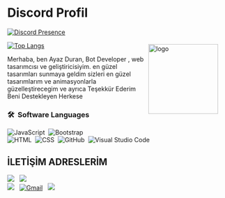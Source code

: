 # Discord Profil
[![Discord Presence](https://lanyard-profile-readme.vercel.app/api/938855046190350336 )](https://discord.com/users/938855046190350336) 


<img src="https://github-readme-stats.vercel.app/api?username=Alencia&show_icons=true" alt="logo" height="160" align="right" style="margin: 5px; margin-bottom: 15px; margin-right: 20px"/>

[![Top Langs](https://github-readme-stats.vercel.app/api/top-langs/?username=Alencia)](https://github.com/Alencia/leetcode)

Merhaba, ben Ayaz Duran, Bot Developer , web tasarımcısı ve geliştiricisiyim. en güzel tasarımları sunmaya geldim sizleri en güzel tasarımlarım ve animasyonlarla güzelleştirecegim ve ayrıca Teşekkür Ederim Beni Destekleyen Herkese

### 🛠 &nbsp;Software Languages
![JavaScript](https://img.shields.io/badge/-JavaScript-05122A?style=flat&logo=javascript)&nbsp;
![Bootstrap](https://img.shields.io/badge/-Bootstrap-05122A?style=flat&logo=bootstrap&logoColor=563D7C)\
![HTML](https://img.shields.io/badge/-HTML-05122A?style=flat&logo=HTML5)&nbsp;
![CSS](https://img.shields.io/badge/-CSS-05122A?style=flat&logo=CSS3&logoColor=1572B6)&nbsp;
![GitHub](https://img.shields.io/badge/-GitHub-05122A?style=flat&logo=github)&nbsp;
![Visual Studio Code](https://img.shields.io/badge/-Visual%20Studio%20Code-05122A?style=flat&logo=visual-studio-code&logoColor=007ACC)&nbsp;

## İLETİŞİM ADRESLERİM
  <a href="https://github.com/Alencia"><img src="https://img.shields.io/badge/Alencia%20-1d202b.svg?&style=for-the-badge&logo=github&logoColor=white"></a> &nbsp;
  <a href="https://discord.gg/1874"><img src="https://img.shields.io/badge/Alencia%20Squad%20-7289DA.svg?&style=for-the-badge&logo=discord&logoColor=white"></a> &nbsp;<br>
  <a href="https://instagram.com/alenciayz"><img src="https://img.shields.io/badge/@alenciayz-E4405F?style=flat&logo=Instagram&logoColor=white"/></a> &nbsp;
<a href="https://discord.com/users/938855046190350336"><img alt="Gmail" src="https://img.shields.io/badge/Discord-2f3236?style=flat&logo=discord&logoColor=blue" /></a> &nbsp;
  ![](https://komarev.com/ghpvc/?username=Alencia)

